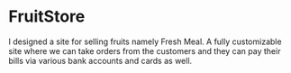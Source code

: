 # FruitStore
I designed a site for selling fruits namely Fresh Meal. A fully customizable site where we can take orders from the customers and they can pay their bills via various bank accounts and cards as well.
